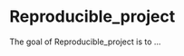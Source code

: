 
# Reproducible_project

<!-- badges: start -->
<!-- badges: end -->

The goal of Reproducible_project is to ...

